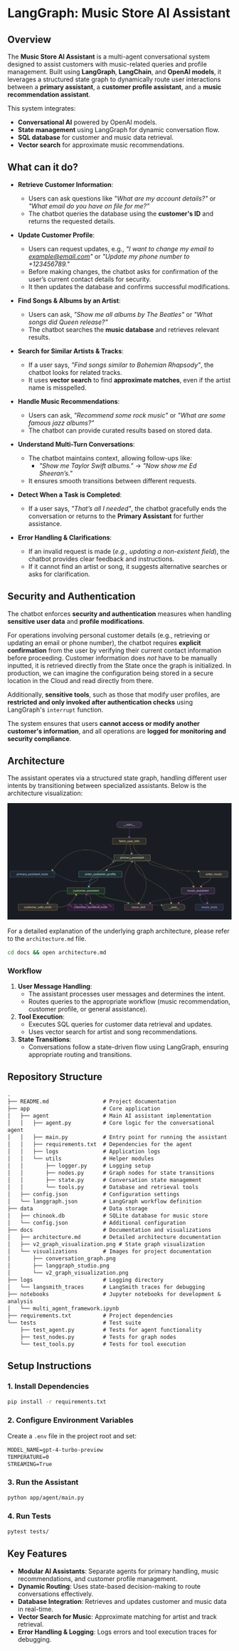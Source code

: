 # LangGraph: Music Store AI Assistant

## Overview
The **Music Store AI Assistant** is a multi-agent conversational system designed to assist customers with music-related queries and profile management. Built using **LangGraph**, **LangChain**, and **OpenAI models**, it leverages a structured state graph to dynamically route user interactions between a **primary assistant**, a **customer profile assistant**, and a **music recommendation assistant**.

This system integrates:
- **Conversational AI** powered by OpenAI models.
- **State management** using LangGraph for dynamic conversation flow.
- **SQL database** for customer and music data retrieval.
- **Vector search** for approximate music recommendations.

## What can it do?

- **Retrieve Customer Information**:  
  - Users can ask questions like _"What are my account details?"_ or _"What email do you have on file for me?"_  
  - The chatbot queries the database using the **customer's ID** and returns the requested details.  

- **Update Customer Profile**:  
  - Users can request updates, e.g., _"I want to change my email to example@email.com"_ or _"Update my phone number to +123456789."_  
  - Before making changes, the chatbot asks for confirmation of the user’s current contact details for security.  
  - It then updates the database and confirms successful modifications.  

- **Find Songs & Albums by an Artist**:  
  - Users can ask, _"Show me all albums by The Beatles"_ or _"What songs did Queen release?"_  
  - The chatbot searches the **music database** and retrieves relevant results.  

- **Search for Similar Artists & Tracks**:  
  - If a user says, _"Find songs similar to Bohemian Rhapsody"_, the chatbot looks for related tracks.  
  - It uses **vector search** to find **approximate matches**, even if the artist name is misspelled.  

- **Handle Music Recommendations**:  
  - Users can ask, _"Recommend some rock music"_ or _"What are some famous jazz albums?"_  
  - The chatbot can provide curated results based on stored data.  

- **Understand Multi-Turn Conversations**:  
  - The chatbot maintains context, allowing follow-ups like:  
    - _"Show me Taylor Swift albums."_ → _"Now show me Ed Sheeran’s."_   
  - It ensures smooth transitions between different requests.  

- **Detect When a Task is Completed**:  
  - If a user says, _"That’s all I needed"_, the chatbot gracefully ends the conversation or returns to the **Primary Assistant** for further assistance.  

- **Error Handling & Clarifications**:  
  - If an invalid request is made (_e.g., updating a non-existent field_), the chatbot provides clear feedback and instructions.  
  - If it cannot find an artist or song, it suggests alternative searches or asks for clarification.  

## Security and Authentication

The chatbot enforces **security and authentication** measures when handling **sensitive user data** and **profile modifications**. 

For operations involving personal customer details (e.g., retrieving or updating an email or phone number), the chatbot requires **explicit confirmation** from the user by verifying their current contact information before proceeding. Customer information does *not* have to be manually inputted, it is retrieved directly from the State once the graph is initialized. In production, we can imagine the configuration being stored in a secure location in the Cloud and read directly from there. 

Additionally, **sensitive tools**, such as those that modify user profiles, are **restricted and only invoked after authentication checks** using LangGraph's `interrupt` function. 

The system ensures that users **cannot access or modify another customer's information**, and all operations are **logged for monitoring and security compliance**.

## Architecture
The assistant operates via a structured state graph, handling different user intents by transitioning between specialized assistants. Below is the architecture visualization:

![Music Store AI Assistant Architecture](docs/visualizations/langgraph_studio.png)

For a detailed explanation of the underlying graph architecture, please refer to the `architecture.md` file. 

```bash
cd docs && open architecture.md
```

### Workflow
1. **User Message Handling**:
   - The assistant processes user messages and determines the intent.
   - Routes queries to the appropriate workflow (music recommendation, customer profile, or general assistance).
2. **Tool Execution**:
   - Executes SQL queries for customer data retrieval and updates.
   - Uses vector search for artist and song recommendations.
3. **State Transitions**:
   - Conversations follow a state-driven flow using LangGraph, ensuring appropriate routing and transitions.

## Repository Structure
```
.
├── README.md                 # Project documentation
├── app                       # Core application
│   ├── agent                 # Main AI assistant implementation
│   │   ├── agent.py          # Core logic for the conversational agent
│   │   ├── main.py           # Entry point for running the assistant
│   │   ├── requirements.txt  # Dependencies for the agent
│   │   ├── logs              # Application logs
│   │   └── utils             # Helper modules
│   │       ├── logger.py     # Logging setup
│   │       ├── nodes.py      # Graph nodes for state transitions
│   │       ├── state.py      # Conversation state management
│   │       └── tools.py      # Database and retrieval tools
│   ├── config.json           # Configuration settings
│   └── langgraph.json        # LangGraph workflow definition
├── data                      # Data storage
│   ├── chinook.db            # SQLite database for music store
│   └── config.json           # Additional configuration
├── docs                      # Documentation and visualizations
│   ├── architecture.md       # Detailed architecture documentation
│   ├── v2_graph_visualization.png # State graph visualization
│   └── visualizations        # Images for project documentation
│       ├── conversation_graph.png
│       ├── langgraph_studio.png
│       └── v2_graph_visualization.png
├── logs                      # Logging directory
│   └── langsmith_traces      # LangSmith traces for debugging
├── notebooks                 # Jupyter notebooks for development & analysis
│   └── multi_agent_framework.ipynb
├── requirements.txt          # Project dependencies
└── tests                     # Test suite
    ├── test_agent.py         # Tests for agent functionality
    ├── test_nodes.py         # Tests for graph nodes
    └── test_tools.py         # Tests for tool execution
```

## Setup Instructions
### 1. Install Dependencies
```bash
pip install -r requirements.txt
```

### 2. Configure Environment Variables
Create a `.env` file in the project root and set:
```env
MODEL_NAME=gpt-4-turbo-preview
TEMPERATURE=0
STREAMING=True
```

### 3. Run the Assistant
```bash
python app/agent/main.py
```

### 4. Run Tests
```bash
pytest tests/
```

## Key Features
- **Modular AI Assistants**: Separate agents for primary handling, music recommendations, and customer profile management.
- **Dynamic Routing**: Uses state-based decision-making to route conversations effectively.
- **Database Integration**: Retrieves and updates customer and music data in real-time.
- **Vector Search for Music**: Approximate matching for artist and track retrieval.
- **Error Handling & Logging**: Logs errors and tool execution traces for debugging.





